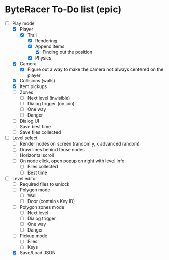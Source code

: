 # ByteRacer To-Do list (epic)

- [ ] Play mode
    - [x] Player
		- [x] Trail
			- [x] Rendering 
			- [x] Append items
				- [x] Finding out the position
			- [x] Physics
    - [x] Camera
		- [x] Figure out a way to make the camera not always centered on the player
    - [x] Collisions (walls)
    - [x] Item pickups
    - [ ] Zones
        - [ ] Next level (invisible)
        - [ ] Dialog trigger (on join)
        - [ ] One way
        - [ ] Danger
    - [ ] Dialog UI
    - [ ] Save best time
    - [ ] Save files collected
- [ ] Level select
    - [ ] Render nodes on screen (random y, x advanced random)
    - [ ] Draw lines behind those nodes
    - [ ] Horizontal scroll
    - [ ] On node click, open popup on right with level info
        - [ ] Files collected
        - [ ] Best time
- [ ] Level editor
    - [ ] Required files to unlock
    - [ ] Polygon mode
        - [ ] Wall
        - [ ] Door (contains Key ID)
    - [ ] Polygon zones mode
        - [ ] Next level
        - [ ] Dialog trigger
        - [ ] One way
        - [ ] Danger
    - [ ] Pickup mode
        - [ ] Files
        - [ ] Keys
    - [x] Save/Load JSON
